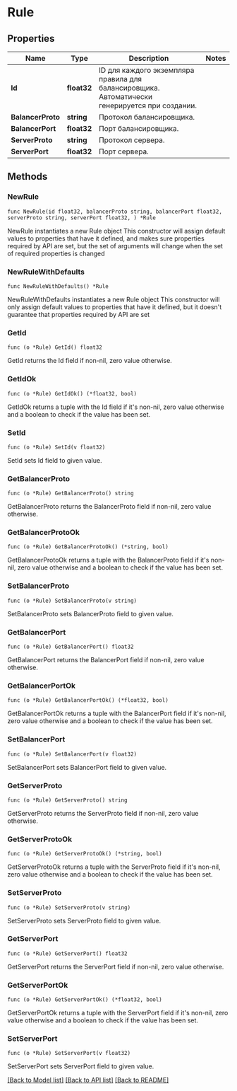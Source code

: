 # Rule

## Properties

Name | Type | Description | Notes
------------ | ------------- | ------------- | -------------
**Id** | **float32** | ID для каждого экземпляра правила для балансировщика. Автоматически генерируется при создании. | 
**BalancerProto** | **string** | Протокол балансировщика. | 
**BalancerPort** | **float32** | Порт балансировщика. | 
**ServerProto** | **string** | Протокол сервера. | 
**ServerPort** | **float32** | Порт сервера. | 

## Methods

### NewRule

`func NewRule(id float32, balancerProto string, balancerPort float32, serverProto string, serverPort float32, ) *Rule`

NewRule instantiates a new Rule object
This constructor will assign default values to properties that have it defined,
and makes sure properties required by API are set, but the set of arguments
will change when the set of required properties is changed

### NewRuleWithDefaults

`func NewRuleWithDefaults() *Rule`

NewRuleWithDefaults instantiates a new Rule object
This constructor will only assign default values to properties that have it defined,
but it doesn't guarantee that properties required by API are set

### GetId

`func (o *Rule) GetId() float32`

GetId returns the Id field if non-nil, zero value otherwise.

### GetIdOk

`func (o *Rule) GetIdOk() (*float32, bool)`

GetIdOk returns a tuple with the Id field if it's non-nil, zero value otherwise
and a boolean to check if the value has been set.

### SetId

`func (o *Rule) SetId(v float32)`

SetId sets Id field to given value.


### GetBalancerProto

`func (o *Rule) GetBalancerProto() string`

GetBalancerProto returns the BalancerProto field if non-nil, zero value otherwise.

### GetBalancerProtoOk

`func (o *Rule) GetBalancerProtoOk() (*string, bool)`

GetBalancerProtoOk returns a tuple with the BalancerProto field if it's non-nil, zero value otherwise
and a boolean to check if the value has been set.

### SetBalancerProto

`func (o *Rule) SetBalancerProto(v string)`

SetBalancerProto sets BalancerProto field to given value.


### GetBalancerPort

`func (o *Rule) GetBalancerPort() float32`

GetBalancerPort returns the BalancerPort field if non-nil, zero value otherwise.

### GetBalancerPortOk

`func (o *Rule) GetBalancerPortOk() (*float32, bool)`

GetBalancerPortOk returns a tuple with the BalancerPort field if it's non-nil, zero value otherwise
and a boolean to check if the value has been set.

### SetBalancerPort

`func (o *Rule) SetBalancerPort(v float32)`

SetBalancerPort sets BalancerPort field to given value.


### GetServerProto

`func (o *Rule) GetServerProto() string`

GetServerProto returns the ServerProto field if non-nil, zero value otherwise.

### GetServerProtoOk

`func (o *Rule) GetServerProtoOk() (*string, bool)`

GetServerProtoOk returns a tuple with the ServerProto field if it's non-nil, zero value otherwise
and a boolean to check if the value has been set.

### SetServerProto

`func (o *Rule) SetServerProto(v string)`

SetServerProto sets ServerProto field to given value.


### GetServerPort

`func (o *Rule) GetServerPort() float32`

GetServerPort returns the ServerPort field if non-nil, zero value otherwise.

### GetServerPortOk

`func (o *Rule) GetServerPortOk() (*float32, bool)`

GetServerPortOk returns a tuple with the ServerPort field if it's non-nil, zero value otherwise
and a boolean to check if the value has been set.

### SetServerPort

`func (o *Rule) SetServerPort(v float32)`

SetServerPort sets ServerPort field to given value.



[[Back to Model list]](../README.md#documentation-for-models) [[Back to API list]](../README.md#documentation-for-api-endpoints) [[Back to README]](../README.md)


